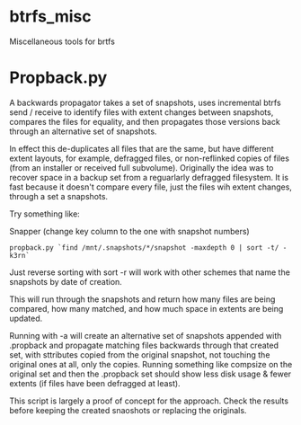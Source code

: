 # btrfs_misc
Miscellaneous tools for brtfs
# Propback.py
A backwards propagator takes a set of snapshots, uses incremental btrfs send / receive to identify files with extent changes between snapshots, compares the files for equality, and then propagates those versions back through an alternative set of snapshots.

In effect this de-duplicates all files that are the same, but have different extent layouts, for example, defragged files, or non-reflinked copies of files (from an installer or received full subvolume). Originally the idea was to recover space in a backup set from a reguarlarly defragged filesystem. It is fast because it doesn't compare every file, just the files wih extent changes, through a set a snapshots.

Try something like:

Snapper (change key column to the one with snapshot numbers)
````
propback.py `find /mnt/.snapshots/*/snapshot -maxdepth 0 | sort -t/ -k3rn`
````
Just reverse sorting with sort -r will work with other schemes that name the snapshots by date of creation.

This will run through the snapshots and return how many files are being compared, how many matched, and how much space in extents are being updated.

Running with -a will create an alternative set of snapshots appended with .propback and propagate matching files backwards through that created set, with sttributes copied from the original snapshot, not touching the original ones at all, only the copies. Running something like compsize on the original set and then the .propback set should show less disk usage & fewer extents (if files have been defragged at least).

This script is largely a proof of concept for the approach. Check the results before keeping the created snaoshots or replacing the originals.

